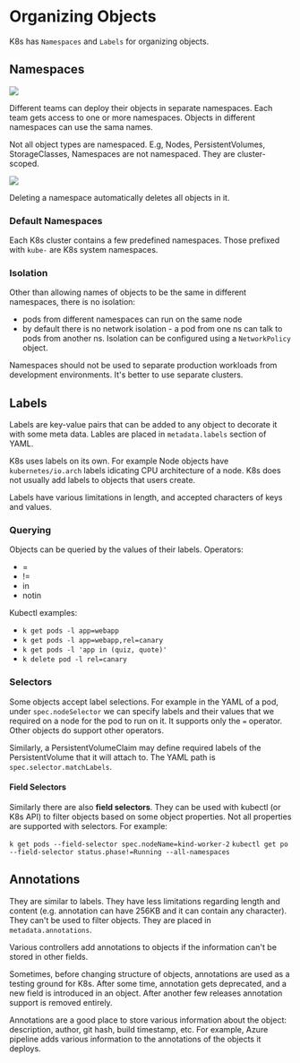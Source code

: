 # Organizing Objects

K8s has `Namespaces` and `Labels` for organizing objects.

## Namespaces

![](https://i.imgur.com/fwwV6OV.png)

Different teams can deploy their objects in separate namespaces. Each team gets
access to one or more namespaces. Objects in different namespaces can use the
sama names.

Not all object types are namespaced. E.g, Nodes, PersistentVolumes,
StorageClasses, Namespaces are not namespaced. They are cluster-scoped.

![](https://i.imgur.com/A7IYoPG.png)

Deleting a namespace automatically deletes all objects in it.

### Default Namespaces

Each K8s cluster contains a few predefined namespaces. Those prefixed with
`kube-` are K8s system namespaces.

### Isolation

Other than allowing names of objects to be the same in different namespaces,
there is no isolation:

- pods from different namespaces can run on the same node
- by default there is no network isolation - a pod from one ns can talk to pods
  from another ns. Isolation can be configured using a `NetworkPolicy` object.

Namespaces should not be used to separate production workloads from development
environments. It's better to use separate clusters.

## Labels

Labels are key-value pairs that can be added to any object to decorate it with
some meta data. Lables are placed in `metadata.labels` section of YAML.

K8s uses labels on its own. For example Node objects have `kubernetes/io.arch`
labels idicating CPU architecture of a node. K8s does not usually add labels to
objects that users create.

Labels have various limitations in length, and accepted characters of keys and
values.

### Querying

Objects can be queried by the values of their labels. Operators:

- =
- !=
- in
- notin

Kubectl examples: 

- `k get pods -l app=webapp`
- `k get pods -l app=webapp,rel=canary`
- `k get pods -l 'app in (quiz, quote)'`
- `k delete pod -l rel=canary`

### Selectors

Some objects accept label selections. For example in the YAML of a pod, under
`spec.nodeSelector` we can specify labels and their values that we required on a
node for the pod to run on it. It supports only the `=` operator. Other objects
do support other operators.

Similarly, a PersistentVolumeClaim may define required labels of the
PersistentVolume that it will attach to. The YAML path is
`spec.selector.matchLabels`.

#### Field Selectors

Similarly there are also **field selectors**. They can be used with kubectl (or
K8s API) to filter objects based on some object properties. Not all properties
are supported with selectors. For example:

`k get pods --field-selector spec.nodeName=kind-worker-2` `kubectl get po
--field-selector status.phase!=Running --all-namespaces`

## Annotations

They are similar to labels. They have less limitations regarding length and
content (e.g. annotation can have 256KB and it can contain any character). They
can't be used to filter objects. They are placed in `metadata.annotations`.

Various controllers add annotations to objects if the information can't be
stored in other fields. 

Sometimes, before changing structure of objects, annotations are used as a
testing ground for K8s. After some time, annotation gets deprecated, and a new
field is introduced in an object. After another few releases annotation support
is removed entirely.

Annotations are a good place to store various information about the object:
description, author, git hash, build timestamp, etc. For example, Azure pipeline
adds various information to the annotations of the objects it deploys.